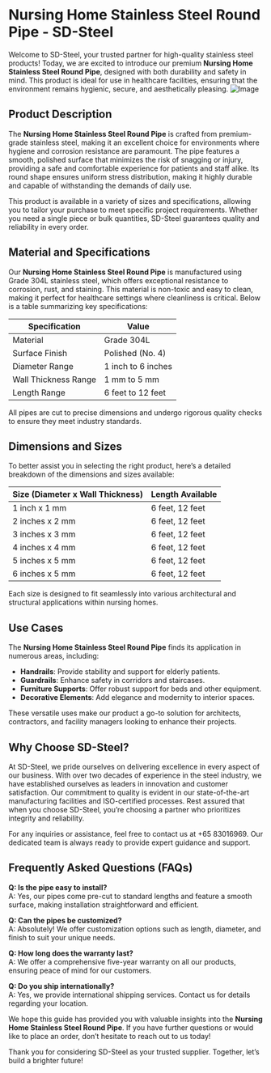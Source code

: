 # Nursing Home Stainless Steel Round Pipe - SD-Steel

Welcome to SD-Steel, your trusted partner for high-quality stainless steel products! Today, we are excited to introduce our premium **Nursing Home Stainless Steel Round Pipe**, designed with both durability and safety in mind. This product is ideal for use in healthcare facilities, ensuring that the environment remains hygienic, secure, and aesthetically pleasing. ![Image](https://github.com/user-attachments/assets/2567258e-e124-4816-932d-1809bd27ef0b)

## Product Description

The **Nursing Home Stainless Steel Round Pipe** is crafted from premium-grade stainless steel, making it an excellent choice for environments where hygiene and corrosion resistance are paramount. The pipe features a smooth, polished surface that minimizes the risk of snagging or injury, providing a safe and comfortable experience for patients and staff alike. Its round shape ensures uniform stress distribution, making it highly durable and capable of withstanding the demands of daily use.

This product is available in a variety of sizes and specifications, allowing you to tailor your purchase to meet specific project requirements. Whether you need a single piece or bulk quantities, SD-Steel guarantees quality and reliability in every order.

## Material and Specifications

Our **Nursing Home Stainless Steel Round Pipe** is manufactured using Grade 304L stainless steel, which offers exceptional resistance to corrosion, rust, and staining. This material is non-toxic and easy to clean, making it perfect for healthcare settings where cleanliness is critical. Below is a table summarizing key specifications:

| Specification         | Value             |
|-----------------------|-------------------|
| Material              | Grade 304L        |
| Surface Finish        | Polished (No. 4)  |
| Diameter Range        | 1 inch to 6 inches|
| Wall Thickness Range  | 1 mm to 5 mm      |
| Length Range          | 6 feet to 12 feet |

All pipes are cut to precise dimensions and undergo rigorous quality checks to ensure they meet industry standards.

## Dimensions and Sizes

To better assist you in selecting the right product, here’s a detailed breakdown of the dimensions and sizes available:

| Size (Diameter x Wall Thickness) | Length Available       |
|----------------------------------|------------------------|
| 1 inch x 1 mm                    | 6 feet, 12 feet        |
| 2 inches x 2 mm                  | 6 feet, 12 feet        |
| 3 inches x 3 mm                  | 6 feet, 12 feet        |
| 4 inches x 4 mm                  | 6 feet, 12 feet        |
| 5 inches x 5 mm                  | 6 feet, 12 feet        |
| 6 inches x 5 mm                  | 6 feet, 12 feet        |

Each size is designed to fit seamlessly into various architectural and structural applications within nursing homes.

## Use Cases

The **Nursing Home Stainless Steel Round Pipe** finds its application in numerous areas, including:

- **Handrails**: Provide stability and support for elderly patients.
- **Guardrails**: Enhance safety in corridors and staircases.
- **Furniture Supports**: Offer robust support for beds and other equipment.
- **Decorative Elements**: Add elegance and modernity to interior spaces.

These versatile uses make our product a go-to solution for architects, contractors, and facility managers looking to enhance their projects.

## Why Choose SD-Steel?

At SD-Steel, we pride ourselves on delivering excellence in every aspect of our business. With over two decades of experience in the steel industry, we have established ourselves as leaders in innovation and customer satisfaction. Our commitment to quality is evident in our state-of-the-art manufacturing facilities and ISO-certified processes. Rest assured that when you choose SD-Steel, you’re choosing a partner who prioritizes integrity and reliability.

For any inquiries or assistance, feel free to contact us at +65 83016969. Our dedicated team is always ready to provide expert guidance and support.

## Frequently Asked Questions (FAQs)

**Q: Is the pipe easy to install?**  
A: Yes, our pipes come pre-cut to standard lengths and feature a smooth surface, making installation straightforward and efficient.

**Q: Can the pipes be customized?**  
A: Absolutely! We offer customization options such as length, diameter, and finish to suit your unique needs.

**Q: How long does the warranty last?**  
A: We offer a comprehensive five-year warranty on all our products, ensuring peace of mind for our customers.

**Q: Do you ship internationally?**  
A: Yes, we provide international shipping services. Contact us for details regarding your location.

We hope this guide has provided you with valuable insights into the **Nursing Home Stainless Steel Round Pipe**. If you have further questions or would like to place an order, don’t hesitate to reach out to us today!

Thank you for considering SD-Steel as your trusted supplier. Together, let’s build a brighter future!